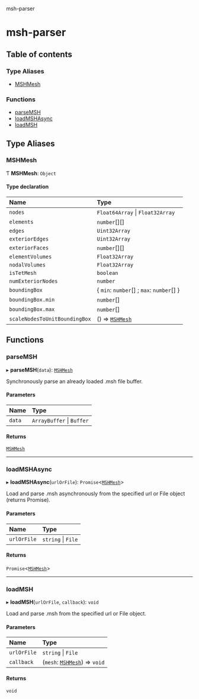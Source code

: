 msh-parser

# msh-parser

## Table of contents

### Type Aliases

- [MSHMesh](README.md#mshmesh)

### Functions

- [parseMSH](README.md#parsemsh)
- [loadMSHAsync](README.md#loadmshasync)
- [loadMSH](README.md#loadmsh)

## Type Aliases

### MSHMesh

Ƭ **MSHMesh**: `Object`

#### Type declaration

| Name | Type |
| :------ | :------ |
| `nodes` | `Float64Array` \| `Float32Array` |
| `elements` | `number`[][] |
| `edges` | `Uint32Array` |
| `exteriorEdges` | `Uint32Array` |
| `exteriorFaces` | `number`[][] |
| `elementVolumes` | `Float32Array` |
| `nodalVolumes` | `Float32Array` |
| `isTetMesh` | `boolean` |
| `numExteriorNodes` | `number` |
| `boundingBox` | { `min`: `number`[] ; `max`: `number`[]  } |
| `boundingBox.min` | `number`[] |
| `boundingBox.max` | `number`[] |
| `scaleNodesToUnitBoundingBox` | () => [`MSHMesh`](README.md#mshmesh) |

## Functions

### parseMSH

▸ **parseMSH**(`data`): [`MSHMesh`](README.md#mshmesh)

Synchronously parse an already loaded .msh file buffer.

#### Parameters

| Name | Type |
| :------ | :------ |
| `data` | `ArrayBuffer` \| `Buffer` |

#### Returns

[`MSHMesh`](README.md#mshmesh)

___

### loadMSHAsync

▸ **loadMSHAsync**(`urlOrFile`): `Promise`<[`MSHMesh`](README.md#mshmesh)\>

Load and parse .msh asynchronously from the specified url or File object (returns Promise).

#### Parameters

| Name | Type |
| :------ | :------ |
| `urlOrFile` | `string` \| `File` |

#### Returns

`Promise`<[`MSHMesh`](README.md#mshmesh)\>

___

### loadMSH

▸ **loadMSH**(`urlOrFile`, `callback`): `void`

Load and parse .msh from the specified url or File object.

#### Parameters

| Name | Type |
| :------ | :------ |
| `urlOrFile` | `string` \| `File` |
| `callback` | (`mesh`: [`MSHMesh`](README.md#mshmesh)) => `void` |

#### Returns

`void`
